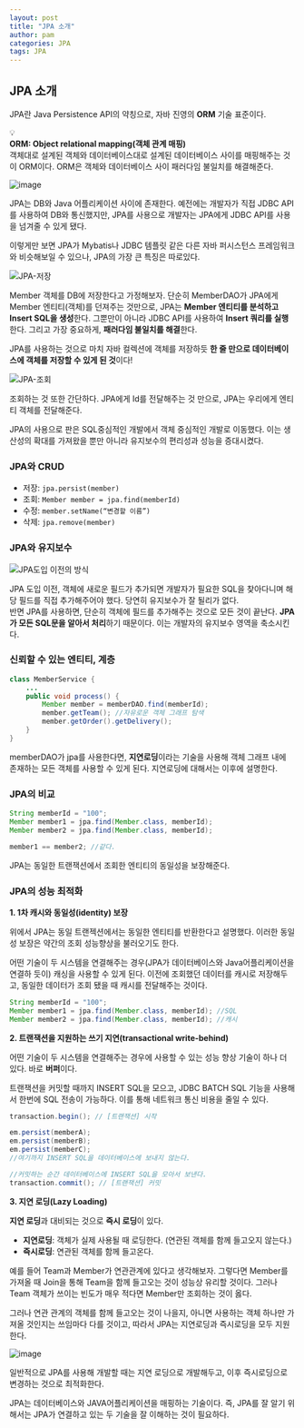 ```yaml
---
layout: post
title: "JPA 소개"
author: pam
categories: JPA
tags: JPA
---
```


<style>
  .imageRow {
    display:flex;
    margin: 20px 0;
  }
  .captionedImg {
    display: grid;
    align-content: flex-end;
    margin: 0 20px;
    text-align:center;
    font-size: 12px;
    color:gray;
  }
</style>

## JPA 소개

JPA란 Java Persistence API의 약칭으로, 자바 진영의 **ORM** 기술 표준이다. 

<div class="callout">
  <div>💡</div>
  <div>
	<strong>ORM: Object relational mapping(객체 관계 매핑)</strong><br/>
	객체대로 설계된 객체와 데이터베이스대로 설계된 데이터베이스 사이를 매핑해주는 것이 ORM이다. ORM은 객체와 데이터베이스 사이 패러다임 불일치를 해결해준다. 
  </div>
</div>

![image](https://github.com/lcqff/lcqff.github.io/assets/71930280/77e3a397-3adc-4073-a0ad-e242d005913f)


JPA는 DB와 Java 어플리케이션 사이에 존재한다. 예전에는 개발자가 직접 JDBC API를 사용하여 DB와 통신했지만, JPA를 사용으로 개발자는 JPA에게 JDBC API를 사용을 넘겨줄 수 있게 됐다.

이렇게만 보면 JPA가 Mybatis나 JDBC 템플릿 같은 다른 자바 퍼시스턴스 프레임워크와 비슷해보일 수 있으나, JPA의 가장 큰 특징은 따로있다.

![JPA-저장](https://github.com/lcqff/lcqff.github.io/assets/71930280/35856435-9d7f-489c-bb74-01d1135b97e6)


Member 객체를 DB에 저장한다고 가정해보자. 단순히 MemberDAO가 JPA에게 Member 엔티티(객체)를 던져주는 것만으로, JPA는 **Member 엔티티를 분석하고 Insert SQL을 생성**한다. 그뿐만이 아니라 JDBC API를 사용하여 **Insert 쿼리를 실행**한다. 그리고 가장 중요하게, **패러다임 불일치를 해결**한다.

JPA를 사용하는 것으로 마치 자바 컬렉션에 객체를 저장하듯 **한 줄 만으로 데이터베이스에 객체를 저장할 수 있게 된 것**이다!

![JPA-조회](https://github.com/lcqff/lcqff.github.io/assets/71930280/17905bda-820a-4ba3-a8ad-4a2b9055dbbf)

조회하는 것 또한 간단하다. JPA에게 Id를 전달해주는 것 만으로, JPA는 우리에게 엔티티 객체를 전달해준다. 

JPA의 사용으로 판은 SQL중심적인 개발에서 객체 중심적인 개발로 이동했다. 이는 생산성의 확대를 가져왔을 뿐만 아니라 유지보수의 편리성과 성능을 증대시켰다.

### JPA와 CRUD

- 저장: `jpa.persist(member)`
- 조회: `Member member = jpa.find(memberId)`
- 수정: `member.setName(“변경할 이름”)`
- 삭제: `jpa.remove(member)`

### JPA와 유지보수

![JPA도입 이전의 방식](https://github.com/lcqff/lcqff.github.io/assets/71930280/1ea8ca58-80d7-4a94-aba2-1bd696706a80)

JPA 도입 이전, 객체에 새로운 필드가 추가되면 개발자가 필요한 SQL을 찾아다니며 해당 필드를 직접 추가해주어야 했다. 당연히 유지보수가 잘 될리가 없다.  
반면 JPA를 사용하면, 단순히 객체에 필드를 추가해주는 것으로 모든 것이 끝난다. **JPA가 모든 SQL문을 알아서 처리**하기 때문이다. 이는 개발자의 유지보수 영역을 축소시킨다.

### 신뢰할 수 있는 엔티티, 계층

```java
class MemberService {
	...
	public void process() {
		Member member = memberDAO.find(memberId);
		member.getTeam(); //자유로운 객체 그래프 탐색
		member.getOrder().getDelivery();
	}
}
```

memberDAO가 jpa를 사용한다면, **지연로딩**이라는 기술을 사용해 객체 그래프 내에 존재하는 모든 객체를 사용할 수 있게 된다. 지연로딩에 대해서는 이후에 설명한다.

### JPA의 비교

```java
String memberId = "100";
Member member1 = jpa.find(Member.class, memberId);
Member member2 = jpa.find(Member.class, memberId);

member1 == member2; //같다.
```

JPA는 동일한 트랜잭션에서 조회한 엔티티의 동일성을 보장해준다. 

### JPA의 성능 최적화

**1. 1차 캐시와 동일성(identity) 보장**

위에서 JPA는 동일 트랜젝션에서는 동일한 엔티티를 반환한다고 설명했다. 이러한 동일성 보장은 약간의 조회 성능향상을 불러오기도 한다. 

어떤 기술이 두 시스템을 연결해주는 경우(JPA가 데이터베이스와 Java어플리케이션을 연결하 듯이) 캐싱을 사용할 수 있게 된다. 이전에 조회했던 데이터를 캐시로 저장해두고, 동일한 데이터가 조회 됐을 때 캐시를 전달해주는 것이다. 

```java
String memberId = "100";
Member member1 = jpa.find(Member.class, memberId); //SQL
Member member2 = jpa.find(Member.class, memberId); //캐시
```

**2. 트랜잭션을 지원하는 쓰기 지연(transactional write-behind)**

어떤 기술이 두 시스템을 연결해주는 경우에 사용할 수 있는 성능 향상 기술이 하나 더 있다. 바로 **버퍼**이다.

트랜잭션을 커밋할 때까지 INSERT SQL을 모으고, JDBC BATCH SQL 기능을 사용해서 한번에 SQL 전송이 가능하다. 이를 통해 네트워크 통신 비용을 줄일 수 있다.

```java
transaction.begin(); // [트랜잭션] 시작

em.persist(memberA);
em.persist(memberB);
em.persist(memberC);
//여기까지 INSERT SQL을 데이터베이스에 보내지 않는다.

//커밋하는 순간 데이터베이스에 INSERT SQL을 모아서 보낸다.
transaction.commit(); // [트랜잭션] 커밋
```

**3. 지연 로딩(Lazy Loading)**

**지연 로딩**과 대비되는 것으로 **즉시 로딩**이 있다. 

- **지연로딩**: 객체가 실제 사용될 때 로딩한다. (연관된 객체를 함께 들고오지 않는다.)
- **즉시로딩**: 연관된 객체를 함께 들고온다. 

예를 들어 Team과 Member가 연관관계에 있다고 생각해보자. 그렇다면 Member를 가져올 때 Join을 통해 Team을 함께 들고오는 것이 성능상 유리할 것이다. 그러나 Team 객체가 쓰이는 빈도가 매우 적다면 Member만 조회하는 것이 옳다. 

그러나 연관 관계의 객체를 함께 들고오는 것이 나을지, 아니면 사용하는 객체 하나만 가져올 것인지는 쓰임마다 다를 것이고, 따라서 JPA는 지연로딩과 즉시로딩을 모두 지원한다. 

![image](https://github.com/lcqff/lcqff.github.io/assets/71930280/e26b402c-0089-431e-80c7-35540a8b1e6d)

일반적으로 JPA를 사용해 개발할 때는 지연 로딩으로 개발해두고, 이후 즉시로딩으로 변경하는 것으로 최적화한다.

JPA는 데이터베이스와 JAVA어플리케이션을 매핑하는 기술이다. 즉, JPA를 잘 알기 위해서는 JPA가 연결하고 있는 두 기술을 잘 이해하는 것이 필요하다.